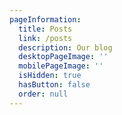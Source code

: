 ```yaml
---
pageInformation:
  title: Posts
  link: /posts
  description: Our blog
  desktopPageImage: ''
  mobilePageImage: ''
  isHidden: true
  hasButton: false
  order: null
---
```


